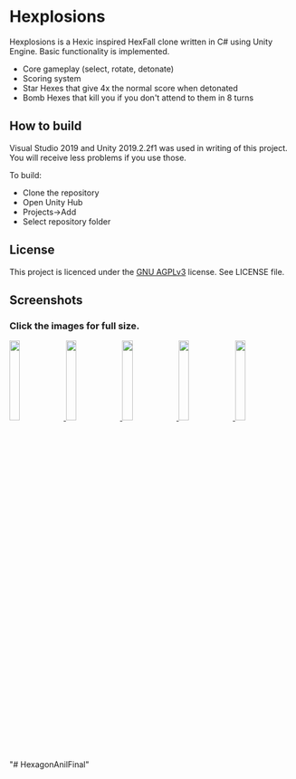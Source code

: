 # Hexplosions

Hexplosions is a Hexic inspired HexFall clone written in C# using Unity Engine. Basic functionality is implemented.

 * Core gameplay (select, rotate, detonate)
 * Scoring system
 * Star Hexes that give 4x the normal score when detonated
 * Bomb Hexes that kill you if you don't attend to them in 8 turns

## How to build

Visual Studio 2019 and Unity 2019.2.2f1 was used in writing of this project. You will receive less problems if you use those. 

To build:

 * Clone the repository
 * Open Unity Hub
 * Projects->Add
 * Select repository folder

## License

This project is licenced under the [GNU AGPLv3](https://choosealicense.com/licenses/agpl-3.0/) license. See LICENSE file.

## Screenshots
### Click the images for full size.
<a href="https://user-images.githubusercontent.com/25724155/77219584-64222c80-6b48-11ea-98cc-3a94dc99c6c2.jpeg">
	<img src="https://user-images.githubusercontent.com/25724155/77219584-64222c80-6b48-11ea-98cc-3a94dc99c6c2.jpeg" width="19%">
</a>
<a href="https://user-images.githubusercontent.com/25724155/77219585-64bac300-6b48-11ea-80ee-dca68f1ed049.jpeg">
	<img src="https://user-images.githubusercontent.com/25724155/77219585-64bac300-6b48-11ea-80ee-dca68f1ed049.jpeg" width="19%">
</a>
<a href="https://user-images.githubusercontent.com/25724155/77219587-65ebf000-6b48-11ea-8585-c64c27e826ff.jpeg">
	<img src="https://user-images.githubusercontent.com/25724155/77219587-65ebf000-6b48-11ea-8585-c64c27e826ff.jpeg" width="19%">
</a>
<a href="https://user-images.githubusercontent.com/25724155/77219588-671d1d00-6b48-11ea-884a-05fa7ce90f79.jpeg">
	<img src="https://user-images.githubusercontent.com/25724155/77219588-671d1d00-6b48-11ea-884a-05fa7ce90f79.jpeg" width="19%">
</a>
<a href="https://user-images.githubusercontent.com/25724155/77219589-684e4a00-6b48-11ea-8547-aa662c96db82.jpeg">
	<img src="https://user-images.githubusercontent.com/25724155/77219589-684e4a00-6b48-11ea-8547-aa662c96db82.jpeg" width="19%">
</a>
"# HexagonAnilFinal" 
